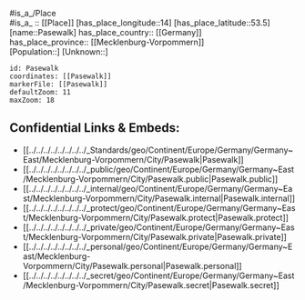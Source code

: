 ﻿---
location: [53.5,14] 
mapzoom: [7,12] 
mapmarker: city 
type: City
tags:
- geo/City


SpocWebEntityId: 33256
isDeleted: false
confidential: public

---
#is_a_/Place  
#is_a_ :: [[Place]] 
[has_place_longitude::14] 
[has_place_latitude::53.5] 
[name::Pasewalk] 
has_place_country:: [[Germany]]  
has_place_province:: [[Mecklenburg-Vorpommern]]  
[Population::] 
[Unknown::] 


```leaflet
id: Pasewalk
coordinates: [[Pasewalk]] 
markerFile: [[Pasewalk]] 
defaultZoom: 11 
maxZoom: 18
```


## Confidential Links & Embeds: 
- [[../../../../../../../../_Standards/geo/Continent/Europe/Germany/Germany~East/Mecklenburg-Vorpommern/City/Pasewalk|Pasewalk]] 
- [[../../../../../../../../_public/geo/Continent/Europe/Germany/Germany~East/Mecklenburg-Vorpommern/City/Pasewalk.public|Pasewalk.public]] 
- [[../../../../../../../../_internal/geo/Continent/Europe/Germany/Germany~East/Mecklenburg-Vorpommern/City/Pasewalk.internal|Pasewalk.internal]] 
- [[../../../../../../../../_protect/geo/Continent/Europe/Germany/Germany~East/Mecklenburg-Vorpommern/City/Pasewalk.protect|Pasewalk.protect]] 
- [[../../../../../../../../_private/geo/Continent/Europe/Germany/Germany~East/Mecklenburg-Vorpommern/City/Pasewalk.private|Pasewalk.private]] 
- [[../../../../../../../../_personal/geo/Continent/Europe/Germany/Germany~East/Mecklenburg-Vorpommern/City/Pasewalk.personal|Pasewalk.personal]] 
- [[../../../../../../../../_secret/geo/Continent/Europe/Germany/Germany~East/Mecklenburg-Vorpommern/City/Pasewalk.secret|Pasewalk.secret]] 
